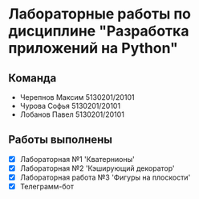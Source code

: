 # Лабораторные работы по дисциплине "Разработка приложений на Python"
## Команда
- Черепнов Максим 5130201/20101
- Чурова Софья 5130201/20101
- Лобанов Павел 5130201/20101

## Работы выполнены
- [X] Лабораторная №1 'Кватернионы'
- [X] Лабораторная №2 'Кэширующий декоратор'
- [X] Лабораторная работа №3 'Фигуры на плоскости'
- [X] Телеграмм-бот
